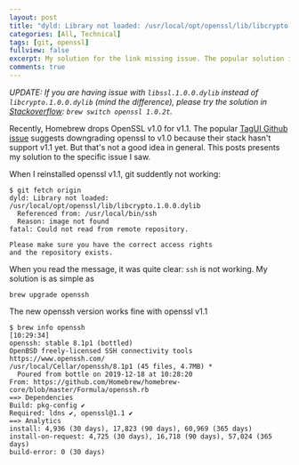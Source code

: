 ```yaml
---
layout: post
title: "dyld: Library not loaded: /usr/local/opt/openssl/lib/libcrypto.1.0.0.dylib"
categories: [All, Technical]
tags: [git, openssl]
fullview: false
excerpt: My solution for the link missing issue. The popular solution in Github isn't correct.
comments: true
---
```


*UPDATE: If you are having issue with `libssl.1.0.0.dylib` instead of `libcrypto.1.0.0.dylib` (mind the difference), please try the solution in [Stackoverflow](https://stackoverflow.com/a/59184347/8175889): `brew switch openssl 1.0.2t`.*

Recently, Homebrew drops OpenSSL v1.0 for v1.1. The popular [TagUI Github
issue](https://github.com/kelaberetiv/TagUI/issues/86) suggests downgrading
openssl to v1.0 because their stack hasn't support v1.1 yet. But that's not a
good idea in general. This posts presents my solution to the specific issue I saw.

When I reinstalled openssl v1.1, git suddently not working:

```shell
$ git fetch origin
dyld: Library not loaded: /usr/local/opt/openssl/lib/libcrypto.1.0.0.dylib
  Referenced from: /usr/local/bin/ssh
  Reason: image not found
fatal: Could not read from remote repository.

Please make sure you have the correct access rights
and the repository exists.
```

When you read the message, it was quite clear: `ssh` is not working. My solution is as simple as

```shell
brew upgrade openssh
```

The new openssh version works fine with openssl v1.1
```shell
$ brew info openssh                                                                                                                                             [10:29:34]
openssh: stable 8.1p1 (bottled)
OpenBSD freely-licensed SSH connectivity tools
https://www.openssh.com/
/usr/local/Cellar/openssh/8.1p1 (45 files, 4.7MB) *
  Poured from bottle on 2019-12-18 at 10:28:20
From: https://github.com/Homebrew/homebrew-core/blob/master/Formula/openssh.rb
==> Dependencies
Build: pkg-config ✔
Required: ldns ✔, openssl@1.1 ✔
==> Analytics
install: 4,936 (30 days), 17,823 (90 days), 60,969 (365 days)
install-on-request: 4,725 (30 days), 16,718 (90 days), 57,024 (365 days)
build-error: 0 (30 days)
```

